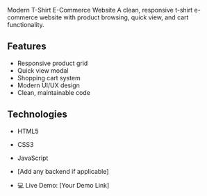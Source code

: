 Modern T-Shirt E-Commerce Website
A clean, responsive t-shirt e-commerce website with product browsing, quick view, and cart functionality.

## Features

- Responsive product grid
- Quick view modal
- Shopping cart system
- Modern UI/UX design
- Clean, maintainable code

## Technologies

- HTML5
- CSS3
- JavaScript
- [Add any backend if applicable]

- 💻 Live Demo: [Your Demo Link]
